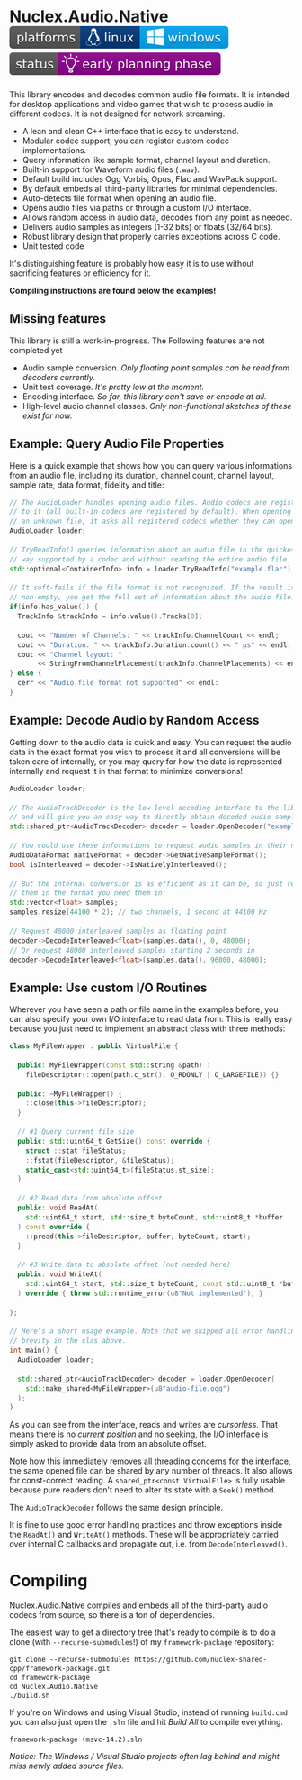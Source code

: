 Nuclex.Audio.Native ![Developed on Linux, should work on Windows](./Documents/images/platforms-linux-windows-badge.svg) ![Brainstorming, studying the problem space, API slowly taking shape](./Documents/images/status-early-planning-badge.svg)
===================

This library encodes and decodes common audio file formats. It is intended
for desktop applications and video games that wish to process audio in
different codecs. It is not designed for network streaming.

  - A lean and clean C++ interface that is easy to understand.
  - Modular codec support, you can register custom codec implementations.
  - Query information like sample format, channel layout and duration.
  - Built-in support for Waveform audio files (`.wav`).
  - Default build includes Ogg Vorbis, Opus, Flac and WavPack support.
  - By default embeds all third-party libraries for minimal dependencies.
  - Auto-detects file format when opening an audio file.
  - Opens audio files via paths or through a custom I/O interface.
  - Allows random access in audio data, decodes from any point as needed.
  - Delivers audio samples as integers (1-32 bits) or floats (32/64 bits).
  - Robust library design that properly carries exceptions across C code.
  - Unit tested code

It's distinguishing feature is probably how easy it is to use without
sacrificing features or efficiency for it.

**Compiling instructions are found below the examples!**


Missing features
----------------

This library is still a work-in-progress. The Following features are not
completed yet

  - Audio sample conversion.
    *Only floating point samples can be read from decoders currently.*
  - Unit test coverage.
    *It's pretty low at the moment.*
  - Encoding interface.
    *So far, this library can't save or encode at all.*
  - High-level audio channel classes.
    *Only non-functional sketches of these exist for now.*


Example: Query Audio File Properties
------------------------------------

Here is a quick example that shows how you can query various informations
from an audio file, including its duration, channel count, channel layout,
sample rate, data format, fidelity and title:

```cpp
// The AudioLoader handles opening audio files. Audio codecs are registered
// to it (all built-in codecs are registered by default). When opening
// an unknown file, it asks all registered codecs whether they can open it.
AudioLoader loader;

// TryReadInfo() queries information about an audio file in the quickest
// way supported by a codec and without reading the entire audio file.
std::optional<ContainerInfo> info = loader.TryReadInfo("example.flac");

// It soft-fails if the file format is not recognized. If the result is
// non-empty, you get the full set of information about the audio file.
if(info.has_value()) {
  TrackInfo &trackInfo = info.value().Tracks[0];

  cout << "Number of Channels: " << trackInfo.ChannelCount << endl;
  cout << "Duration: " << trackInfo.Duration.count() << " μs" << endl;
  cout << "Channel layout: "
       << StringFromChannelPlacement(trackInfo.ChannelPlacements) << endl;
} else {
  cerr << "Audio file format not supported" << endl:
}
```


Example: Decode Audio by Random Access
--------------------------------------

Getting down to the audio data is quick and easy. You can request the audio
data in the exact format you wish to process it and all conversions will be
taken care of internally, or you may query for how the data is represented
internally and request it in that format to minimize conversions!

```cpp
AudioLoader loader;

// The AudioTrackDecoder is the low-level decoding interface to the library
// and will give you an easy way to directly obtain decoded audio samples.
std::shared_ptr<AudioTrackDecoder> decoder = loader.OpenDecoder("example.opus");

// You could use these informations to request audio samples in their native format
AudioDataFormat nativeFormat = decoder->GetNativeSampleFormat();
bool isInterleaved = decoder->IsNativelyInterleaved();

// But the internal conversion is as efficient as it can be, so just request
// them in the format you need them in:
std::vector<float> samples;
samples.resize(44100 * 2); // two channels, 1 second at 44100 Hz

// Request 48000 interleaved samples as floating point
decoder->DecodeInterleaved<float>(samples.data(), 0, 48000);
// Or request 48000 interleaved samples starting 2 seconds in
decoder->DecodeInterleaved<float>(samples.data(), 96000, 48000);
```


Example: Use custom I/O Routines
--------------------------------

Wherever you have seen a path or file name in the examples before, you can
also specify your own I/O interface to read data from. This is really easy
because you just need to implement an abstract class with three methods:

```cpp
class MyFileWrapper : public VirtualFile {

  public: MyFileWrapper(const std::string &path) :
    fileDescriptor(::open(path.c_str(), O_RDONLY | O_LARGEFILE)) {}
  
  public: ~MyFileWrapper() {
    ::close(this->fileDescriptor);
  }

  // #1 Query current file size
  public: std::uint64_t GetSize() const override {
    struct ::stat fileStatus;
    ::fstat(fileDescriptor, &fileStatus);
    static_cast<std::uint64_t>(fileStatus.st_size);
  }

  // #2 Read data from absolute offset
  public: void ReadAt(
    std::uint64_t start, std::size_t byteCount, std::uint8_t *buffer
  ) const override {
    ::pread(this->fileDescriptor, buffer, byteCount, start);      
  }

  // #3 Write data to absolute offset (not needed here)
  public: void WriteAt(
    std::uint64_t start, std::size_t byteCount, const std::uint8_t *buffer
  ) override { throw std::runtime_error(u8"Not implemented"); }

};

// Here's a short usage example. Note that we skipped all error handling for
// brevity in the clas above.
int main() {
  AudioLoader loader;

  std::shared_ptr<AudioTrackDecoder> decoder = loader.OpenDecoder(
    std::make_shared<MyFileWrapper>(u8"audio-file.ogg")
  );
}
```

As you can see from the interface, reads and writes are *cursorless*. That
means there is no *current position* and no seeking, the I/O interface is
simply asked to provide data from an absolute offset.

Note how this immediately removes all threading concerns for the interface,
the same opened file can be shared by any number of threads. It also allows
for const-correct reading. A `shared_ptr<const VirtualFile>` is fully usable
because pure readers don't need to alter its state with a `Seek()` method.

The `AudioTrackDecoder` follows the same design principle.

It is fine to use good error handling practices and throw exceptions inside
the `ReadAt()` and `WriteAt()` methods. These will be appropriately carried
over internal C callbacks and propagate out, i.e. from `DecodeInterleaved()`.


Compiling
=========

Nuclex.Audio.Native compiles and embeds all of the third-party audio codecs
from source, so there is a ton of dependencies.

The easiest way to get a directory tree that's ready to compile is to do
a clone (with `--recurse-submodules`!) of my `framework-package` repository:

    git clone --recurse-submodules https://github.com/nuclex-shared-cpp/framework-package.git
    cd framework-package
    cd Nuclex.Audio.Native
    ./build.sh

If you're on Windows and using Visual Studio, instead of running `build.cmd` you can
also just open the `.sln` file and hit *Build All* to compile everything.

    framework-package (msvc-14.2).sln

*Notice: The Windows / Visual Studio projects often lag behind and might miss newly
added source files.*
